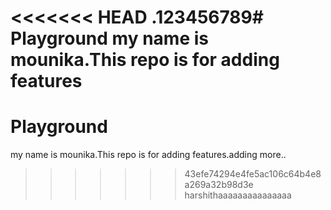 <<<<<<< HEAD
.123456789# Playground
my name is mounika.This repo is for adding features
=======
# Playground
my name is mounika.This repo is for adding features.adding more..
>>>>>>> 43efe74294e4fe5ac106c64b4e8a269a32b98d3e
harshithaaaaaaaaaaaaaaa